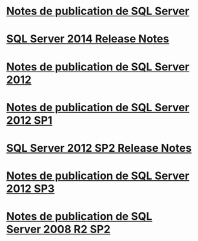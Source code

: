 # [Notes de publication de SQL Server](sql-server-release-notes.md)
# [SQL Server 2014 Release Notes](sql-server-2014-release-notes.md)
# [Notes de publication de SQL Server 2012](sql-server-2012-release-notes.md)
# [Notes de publication de SQL Server 2012 SP1](sql-server-2012-sp1-release-notes.md)
# [SQL Server 2012 SP2 Release Notes](sql-server-2012-sp2-release-notes.md)
# [Notes de publication de SQL Server 2012 SP3](sql-server-2012-sp3-release-notes.md)
# [Notes de publication de SQL Server 2008 R2 SP2](sql-server-2008-r2-sp2-release-notes.md)